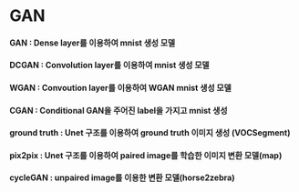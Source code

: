 # GAN

#### GAN : Dense layer를 이용하여 mnist 생성 모델
#### DCGAN : Convolution layer를 이용하여 mnist 생성 모델
#### WGAN : Convoution layer를 이용하여 WGAN mnist 생성 모델
#### CGAN : Conditional GAN을 주어진 label을 가지고 mnist 생성
#### ground truth : Unet 구조를 이용하여 ground truth 이미지 생성 (VOCSegment)
#### pix2pix : Unet 구조를 이용하여 paired image를 학습한 이미지 변환 모델(map)
#### cycleGAN : unpaired image를 이용한 변환 모델(horse2zebra)
